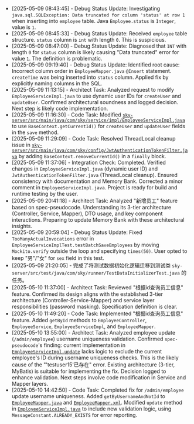 * [2025-05-09 08:43:45] - Debug Status Update: Investigating `java.sql.SQLException: Data truncated for column 'status' at row 1` when inserting into `employee` table. Java `Employee.status` is `Integer`, value is `1`.
* [2025-05-09 08:45:33] - Debug Status Update: Received `employee` table structure. `status` column is `int` with length `0`. This is suspicious.
* [2025-05-09 08:47:00] - Debug Status Update: Diagnosed that `INT` with length `0` for `status` column is likely causing "Data truncated" error for value `1`. The definition is problematic.
* [2025-05-09 09:19:40] - Debug Status Update: Identified root cause: Incorrect column order in `EmployeeMapper.java` `@Insert` statement. `createTime` was being inserted into `status` column. Applied fix by explicitly naming columns in the SQL.
* [2025-05-09 11:13:15] - Architect Task: Analyzed request to modify `EmployeeServiceImpl.java` to use dynamic user IDs for `createUser` and `updateUser`. Confirmed architectural soundness and logged decision. Next step is likely code implementation.
* [2025-05-09 11:16:30] - Code Task: Modified [`sky-server/src/main/java/com/sky/service/impl/EmployeeServiceImpl.java`](sky-server/src/main/java/com/sky/service/impl/EmployeeServiceImpl.java) to use `BaseContext.getCurrentId()` for `createUser` and `updateUser` fields in the `save` method.
* [2025-05-09 11:29:09] - Code Task: Resolved ThreadLocal cleanup issue in [`sky-server/src/main/java/com/sky/config/JwtAuthenticationTokenFilter.java`](sky-server/src/main/java/com/sky/config/JwtAuthenticationTokenFilter.java) by adding `BaseContext.removeCurrentId()` in a `finally` block.
* [2025-05-09 11:37:06] - Integration Check: Completed. Verified changes in `EmployeeServiceImpl.java` (dynamic user ID) and `JwtAuthenticationTokenFilter.java` (ThreadLocal cleanup). Ensured consistency with documentation and Memory Bank. Corrected a minor comment in `EmployeeServiceImpl.java`. Project is ready for build and runtime testing by the user.
* [2025-05-09 20:41:18] - Architect Task: Analyzed "新增员工" feature based on spec-pseudocode. Understanding its 3-tier architecture (Controller, Service, Mapper), DTO usage, and key component interactions. Preparing to update Memory Bank with these architectural insights.
* [2025-05-09 20:59:04] - Debug Status Update: Fixed `TooManyActualInvocations` error in `EmployeeServiceImplTest.testBatchSaveEmployees` by moving `Mockito.verify` outside the loop and specifying `times(50)`. User opted to keep "男"/"女" for `sex` field in this test.
* [2025-05-09 21:20:05] - 完成了将测试数据初始化逻辑迁移到测试类 `sky-server/src/test/java/com/sky/runner/TestDataInitializerTest.java` 的任务。
* [2025-05-10 11:37:00] - Architect Task: Reviewed "根据id查询员工信息" feature. Confirmed its design aligns with the established 3-tier architecture (Controller-Service-Mapper) and service layer responsibilities (password masking). Specification definition is clear.
* [2025-05-10 11:49:20] - Code Task: Implemented "根据id查询员工信息" feature. Added `getById` methods to `EmployeeController`, `EmployeeService`, `EmployeeServiceImpl`, and `EmployeeMapper`.
* [2025-05-10 13:55:00] - Architect Task: Analyzed employee update (`/admin/employee`) username uniqueness validation. Confirmed `spec-pseudocode`'s finding: current implementation in [`EmployeeServiceImpl.update`](sky-server/src/main/java/com/sky/service/impl/EmployeeServiceImpl.java:143) lacks logic to exclude the current employee's ID during username uniqueness checks. This is the likely cause of the "'testuser15'已存在" error. Existing architecture (3-tier, MyBatis) is suitable for implementing the fix. Decision logged to enhance validation. Next steps involve code modification in Service and Mapper layers.
* [2025-05-10 14:42:50] - Code Task: Completed fix for `/admin/employee` update username uniqueness. Added `getByUsernameAndNotId` to [`EmployeeMapper.java`](sky-server/src/main/java/com/sky/mapper/EmployeeMapper.java) and [`EmployeeMapper.xml`](sky-server/src/main/resources/mapper/EmployeeMapper.xml). Modified `update` method in [`EmployeeServiceImpl.java`](sky-server/src/main/java/com/sky/service/impl/EmployeeServiceImpl.java) to include new validation logic, using `MessageConstant.ALREADY_EXISTS` for error reporting.